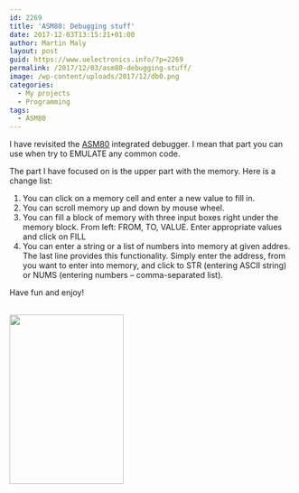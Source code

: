 ```yaml
---
id: 2269
title: 'ASM80: Debugging stuff'
date: 2017-12-03T13:15:21+01:00
author: Martin Maly
layout: post
guid: https://www.uelectronics.info/?p=2269
permalink: /2017/12/03/asm80-debugging-stuff/
image: /wp-content/uploads/2017/12/db0.png
categories:
  - My projects
  - Programming
tags:
  - ASM80
---
```

I have revisited the [ASM80](https://www.asm80.com/) integrated debugger. I mean that part you can use when try to EMULATE any common code.

The part I have focused on is the upper part with the memory. Here is a change list:

  1. You can click on a memory cell and enter a new value to fill in.
  2. You can scroll memory up and down by mouse wheel.
  3. You can fill a block of memory with three input boxes right under the memory block. From left: FROM, TO, VALUE. Enter appropriate values and click on FILL
  4. You can enter a string or a list of numbers into memory at given addres. The last line provides this functionality. Simply enter the address, from you want to enter into memory, and click to STR (entering ASCII string) or NUMS (entering numbers &#8211; comma-separated list).

Have fun and enjoy!

[  
<img loading="lazy" class="aligncenter size-medium wp-image-2270" src="https://www.uelectronics.info/wp-content/uploads/2017/12/db0-202x300.png" alt="" width="202" height="300" srcset="https://www.uelectronics.info/wp-content/uploads/2017/12/db0-202x300.png 202w, https://www.uelectronics.info/wp-content/uploads/2017/12/db0.png 217w" sizes="(max-width: 202px) 100vw, 202px" />](https://www.uelectronics.info/wp-content/uploads/2017/12/db0.png)
